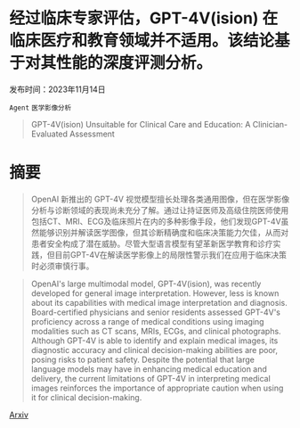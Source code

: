 # 经过临床专家评估，GPT-4V(ision) 在临床医疗和教育领域并不适用。该结论基于对其性能的深度评测分析。

发布时间：2023年11月14日

`Agent` `医学影像分析`

> GPT-4V(ision) Unsuitable for Clinical Care and Education: A Clinician-Evaluated Assessment

# 摘要

> OpenAI 新推出的 GPT-4V 视觉模型擅长处理各类通用图像，但在医学影像分析与诊断领域的表现尚未充分了解。通过让持证医师及高级住院医师使用包括CT、MRI、ECG及临床照片在内的多种影像手段，他们发现GPT-4V虽然能够识别并解读医学图像，但其诊断精确度和临床决策能力欠佳，从而对患者安全构成了潜在威胁。尽管大型语言模型有望革新医学教育和诊疗实践，但目前GPT-4V在解读医学影像上的局限性警示我们在应用于临床决策时必须审慎行事。

> OpenAI's large multimodal model, GPT-4V(ision), was recently developed for general image interpretation. However, less is known about its capabilities with medical image interpretation and diagnosis. Board-certified physicians and senior residents assessed GPT-4V's proficiency across a range of medical conditions using imaging modalities such as CT scans, MRIs, ECGs, and clinical photographs. Although GPT-4V is able to identify and explain medical images, its diagnostic accuracy and clinical decision-making abilities are poor, posing risks to patient safety. Despite the potential that large language models may have in enhancing medical education and delivery, the current limitations of GPT-4V in interpreting medical images reinforces the importance of appropriate caution when using it for clinical decision-making.

[Arxiv](https://arxiv.org/abs/2403.12046)